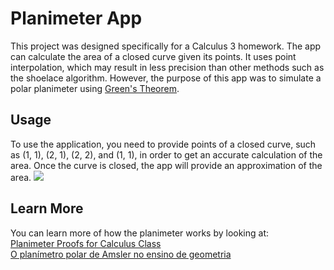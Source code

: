 # Planimeter App

This project was designed specifically for a Calculus 3 homework. The app can calculate the area of a closed curve given its points. It uses point interpolation, which may result in less precision than other methods such as the shoelace algorithm. However, the purpose of this app was to simulate a polar planimeter using [Green's Theorem](https://en.wikipedia.org/wiki/Green%27s_theorem).

## Usage
To use the application, you need to provide points of a closed curve, such as (1, 1), (2, 1), (2, 2), and (1, 1), in order to get an accurate calculation of the area. Once the curve is closed, the app will provide an approximation of the area.
![](usage.gif)

## Learn More

You can learn more of how the planimeter works by looking at:\
[Planimeter Proofs for Calculus Class](https://sites.icmc.usp.br/szani/sma332/material/PlanimetersCalculusRevised.pdf)\
[O planímetro polar de Amsler no ensino de geometria](https://www.fc.unesp.br/Home/Departamentos/Matematica/revistacqd2228/v19a04-o-planimetro-polar-de-amsler-no-ensino.pdf)
